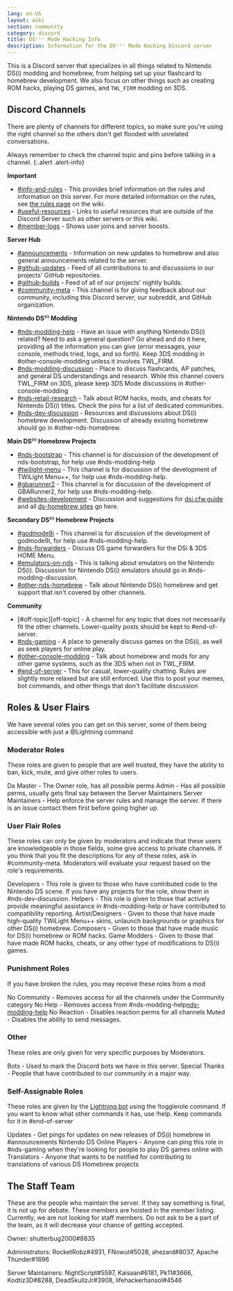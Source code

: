 ```yaml
---
lang: en-US
layout: wiki
section: community
category: discord
title: DS⁽ⁱ⁾ Mode Hacking Info
description: Information for the DS⁽ⁱ⁾ Mode Hacking Discord server
---
```


This is a Discord server that specializes in all things related to Nintendo DS(i) modding and homebrew, from helping set up your flashcard to homebrew development. We also focus on other things such as creating ROM hacks, playing DS games, and `TWL_FIRM` modding on 3DS.

## Discord Channels
There are plenty of channels for different topics, so make sure you're using the right channel so the others don't get flooded with unrelated conversations.

Always remember to check the channel topic and pins before talking in a channel.
{:.alert .alert-info}

**Important**
- [#info-and-rules][info-and-rules] - This provides brief information on the rules and information on this server. For more detailed information on the rules, see [the rules page](https://wiki.ds-homebrew.com/community/discord-rules) on the wiki.
- [#useful-resources][useful-resources] - Links to useful resources that are outside of the Discord Server such as other servers or this wiki.
- [#member-logs][member-logs] - Shows user joins and server boosts.    

**Server Hub**
- [#announcements][announcements] - Information on new updates to homebrew and also general announcements related to the server.
- [#github-updates][github-updates] - Feed of all contributions to and discussions in our projects' GitHub repositories.
- [#github-builds][github-builds] - Feed of all of our projects' nightly builds.
- [#community-meta][community-meta] - This channel is for giving feedback about our community, including this Discord server, our subreddit, and GitHub organization.

**Nintendo DS⁽ⁱ⁾ Modding**
- [#nds-modding-help][nds-modding-help] - Have an issue with anything Nintendo DS(i) related? Need to ask a general question? Go ahead and do it here, providing all the information you can give (error messages, your console, methods tried, logs, and so forth). Keep 3DS modding in #other-console-modding unless it involves TWL_FIRM. 
- [#nds-modding-discussion][nds-modding-discussion] - Place to discuss flashcards, AP patches, and general DS understandings and research. While this channel covers TWL_FIRM on 3DS, please keep 3DS Mode discussions in #other-console-modding
- [#nds-retail-research][nds-retail-research] - Talk about ROM hacks, mods, and cheats for Nintendo DS(i) titles. Check the pins for a list of dedicated communities.
- [#nds-dev-discussion][nds-dev-discussion] - Resources and discussions about DS(i) homebrew development. Discussion of already existing homebrew should go in #other-nds-homebrew.

**Main DS⁽ⁱ⁾ Homebrew Projects**
- [#nds-bootstrap][nds-bootstrap] - This channel is for discussion of the development of nds-bootstrap, for help use #nds-modding-help
- [#twilight-menu][twilight-menu] - This channel is for discussion of the development of TWiLight Menu++, for help use #nds-modding-help.
- [#gbarunner2][gbarunner2] - This channel is for discussion of the development of GBARunner2, for help use #nds-modding-help.
- [#websites-development][websites-development] - Discussion and suggestions for [dsi.cfw.guide](https://dsi.cfw.guide/) and all [ds-homebrew sites](https://ds-homebrew.com/) go here.

**Secondary DS⁽ⁱ⁾ Homebrew Projects**
- [#godmode9i][godmode9i] - This channel is for discussion of the development of godmode9i, for help use #nds-modding-help.
- [#nds-forwarders][nds-forwarders] - Discuss DS game forwarders for the DSi & 3DS HOME Menu.
- [#emulators-on-nds][emulators-on-nds] - This is talking about emulators on the Nintendo DS(i). Discussion for Nintendo DS(i) emulators should go in #nds-modding-discussion.
- [#other-nds-homebrew][other-nds-homebrew] - Talk about Nintendo DS(i) homebrew and get support that isn't covered by other channels.

**Community**
- [#off-topic][off-topic] - A channel for any topic that does not necessarily fit the other channels. Lower-quality posts should be kept to #end-of-server.
- [#nds-gaming][nds-gaming] - A place to generally discuss games on the DS(i), as well as seek players for online play.
- [#other-console-modding][other-console-modding] - Talk about homebrew and mods for any other game systems, such as the 3DS when not in TWL_FIRM.
- [#end-of-server][end-of-server] - This for casual, lower-quality chatting. Rules are slightly more relaxed but are still enforced. Use this to post your memes, bot commands, and other things that don't facilitate discussion

## Roles & User Flairs
We have several roles you can get on this server, some of them being accessible with just a @Lightning command

### Moderator Roles
These roles are given to people that are well trusted, they have the ability to ban, kick, mute, and give other roles to users.

Da Master - The Owner role, has all possible perms
Admin - Has all possible perms, usually gets final say between the Server Maintainers
Server Maintainers - Help enforce the server rules and manage the server. If there is an issue contact them first before going higher up.

### User Flair Roles
These roles can only be given by moderators and indicate that these users are knowledgeable in those fields, some give access to private channels. If you think that you fit the descriptions for any of these roles, ask in #community-meta. Moderators will evaluate your request based on the role's requirements.

Developers - This role is given to those who have contributed code to the Nintendo DS scene. If you have any projects for the role, show them in #nds-dev-discussion. 
Helpers - This role is given to those that actively provide meaningful assistance in #nds-modding-help or have contributed to  compatibility reporting.
Artist/Designers - Given to those that have made high-quality TWiLight Menu++ skins, unlaunch backgrounds or graphics for other DS(i) homebrew.
Composers - Given to those that have made music for DS(i) homebrew or ROM hacks. 
Game Modders - Given to those that have made ROM hacks, cheats, or any other type of modifications to DS(i) games. 

### Punishment Roles
If you have broken the rules, you may receive these roles from a mod

No Community - Removes access for all the channels under the Community category
No Help - Removes access from #nds-modding-help[nds-modding-help]
No Reaction - Disables reaction perms for all channels
Muted - Disables the ability to send messages.

### Other
These roles are only given for very specific purposes by Moderators. 

Bots - Used to mark the Discord bots we have in this server. 
Special Thanks - People that have contributed to our community in a major way. 

### Self-Assignable Roles
These roles are given by the [Lightning bot](https://lightning-bot.gitlab.io/) using the !togglerole command. If you want to know what other commands it has, use !help. Keep commands for it in #end-of-server

Updates - Get pings for updates on new releases of DS(i) homebrew in #announcements
Nintendo DS Online Players - Anyone can ping this role in #nds-gaming when they're looking for people to play DS games online with
Translators - Anyone that wants to be notified for contributing to translations of various DS Homebrew projects 

## The Staff Team
These are the people who maintain the server. If they say something is final, it is not up for debate. These members are hoisted in the member listing.
Currently, we are not looking for staff members. Do not ask to be a part of the team, as it will decrease your chance of getting accepted.

Owner: shutterbug2000#8835

Administrators: RocketRobz#4931, FNowut#5028, ahezard#8037, Apache Thunder#1696

Server Maintainers: NightScript#5597, Kaisaan#6181, Pk11#3666, Kodtiz3D#8288, DeadSkullzJr#3908, lifehackerhansol#4546

<!-- Discord channel links -->
[info-and-rules]: https://discord.com/channels/283769550611152897/626620520330428436
[useful-resources]: https://discord.com/channels/283769550611152897/638041441079263283
[member-logs]: https://discord.com/channels/283769550611152897/677714673663082529

[announcements]: https://discord.com/channels/283769550611152897/283771381735489537
[github-updates]: https://discord.com/channels/283769550611152897/450065134191116290
[github-builds]: https://discord.com/channels/283769550611152897/540764336134815766
[community-meta]: https://discord.com/channels/283769550611152897/715651368391671919

[nds-modding-help]: https://discord.com/channels/283769550611152897/332961165829210117
[nds-modding-discussion]: https://discord.com/channels/283769550611152897/547986366357700620
[nds-retail-research]: https://discord.com/channels/283769550611152897/356988919738400768
[nds-dev-discussion]:
https://discord.com/channels/283769550611152897/835273459339624499

[nds-bootstrap]: https://discord.com/channels/283769550611152897/283769550611152897
[twilight-menu]: https://discord.com/channels/283769550611152897/489307733074640926
[gbarunner2]: https://discord.com/channels/283769550611152897/620310871800807466
[websites-development]: https://discord.com/channels/283769550611152897/744649302567157800

[godmode9i]: https://discord.com/channels/283769550611152897/497960894660083732
[nds-forwarders]: https://discord.com/channels/283769550611152897/627282845446176768
[emulators-on-nds]: https://discord.com/channels/283769550611152897/702400281966673951
[other-nds-homebrew]: https://discord.com/channels/283769550611152897/536968881500061712

[offtopic]: https://discord.com/channels/283769550611152897/286686210225864725
[nds-gaming]: https://discord.com/channels/283769550611152897/668680785154408448
[other-console-modding]: https://discord.com/channels/283769550611152897/653706029736919051
[end-of-server]: https://discord.com/channels/283769550611152897/283770736215195648
